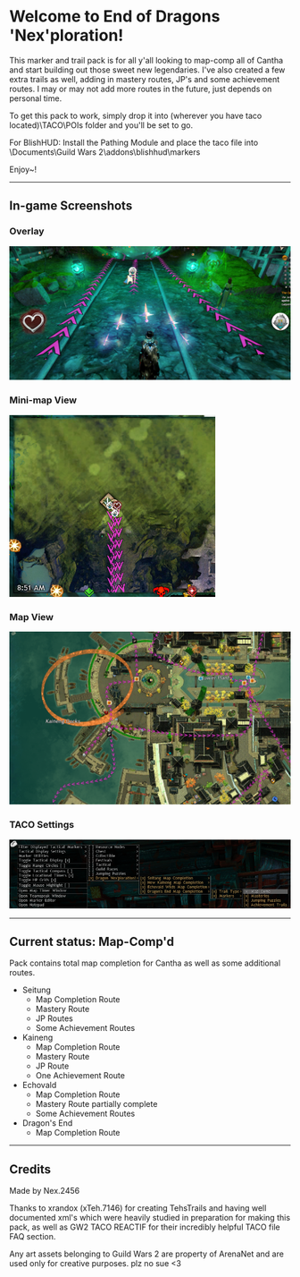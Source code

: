 # Welcome to End of Dragons 'Nex'ploration! 

This marker and trail pack is for all y'all looking to map-comp all of Cantha and start building out those sweet new legendaries. I've also created a few extra trails as well, adding in mastery routes, JP's and some achievement routes. I may or may not add more routes in the future, just depends on personal time.

To get this pack to work, simply drop it into (wherever you have taco located)\TACO\POIs folder and you'll be set to go.

For BlishHUD: Install the Pathing Module and place the taco file into \Documents\Guild Wars 2\addons\blishhud\markers

Enjoy~!

***

## In-game Screenshots

### Overlay
![TACO Overlay screenshot](./screenshots/ingame_overlay.png)

### Mini-map View
![Minimap screenshot](./screenshots/ingame_minimap.png)

### Map View
![Map screenshot](./screenshots/ingame_map.png)

### TACO Settings
![TACO Settings screenshot](./screenshots/ingame_settings.png)



***

## Current status: Map-Comp'd

Pack contains total map completion for Cantha as well as some additional routes.

- Seitung
  - Map Completion Route
  - Mastery Route
  - JP Routes
  - Some Achievement Routes
- Kaineng
  - Map Completion Route
  - Mastery Route
  - JP Route
  - One Achievement Route
- Echovald
  - Map Completion Route
  - Mastery Route partially complete
  - Some Achievement Routes
- Dragon's End
  - Map Completion Route

***

## Credits

Made by Nex.2456

Thanks to xrandox (xTeh.7146) for creating TehsTrails and having well documented xml's which were heavily studied in preparation for making this pack, as well as GW2 TACO REACTIF for their incredibly helpful TACO file FAQ section.

Any art assets belonging to Guild Wars 2 are property of ArenaNet and are used only for creative purposes. plz no sue <3
